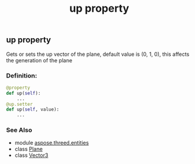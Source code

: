 ﻿---
title: up property
second_title: Aspose.3D for Python via .NET API References
description: 
type: docs
weight: 200
url: /python-net/aspose.threed.entities/plane/up/
is_root: false
---

## up property


Gets or sets the up vector of the plane, default value is (0, 1, 0), this affects the generation of the plane
### Definition:
```python
@property
def up(self):
    ...
@up.setter
def up(self, value):
    ...
```

### See Also
* module [aspose.threed.entities](../../)
* class [Plane](/3d/python-net/aspose.threed.entities/plane)
* class [Vector3](/3d/python-net/aspose.threed.utilities/vector3)
